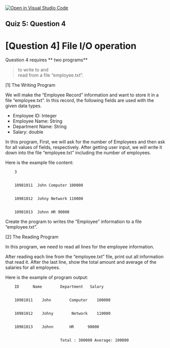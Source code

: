 [![Open in Visual Studio Code](https://classroom.github.com/assets/open-in-vscode-2e0aaae1b6195c2367325f4f02e2d04e9abb55f0b24a779b69b11b9e10269abc.svg)](https://classroom.github.com/online_ide?assignment_repo_id=16783310&assignment_repo_type=AssignmentRepo)

## Quiz 5: Question 4

<!-----

You have some errors, warnings, or alerts. If you are using reckless mode, turn it off to see inline alerts.
* ERRORs: 0
* WARNINGs: 1
* ALERTS: 1

Conversion time: 0.433 seconds.


Using this Markdown file:

1. Paste this output into your source file.
2. See the notes and action items below regarding this conversion run.
3. Check the rendered output (headings, lists, code blocks, tables) for proper
   formatting and use a linkchecker before you publish this page.

Conversion notes:

* Docs to Markdown version 1.0β33
* Wed Oct 12 2022 23:20:57 GMT-0700 (PDT)
* Source doc: Quiz 5
* This is a partial selection. Check to make sure intra-doc links work.

WARNING:
Inline drawings not supported: look for ">>>>>  gd2md-html alert:  inline drawings..." in output.

----->


# [Question 4] File I/O operation

Question 4 requires
** two programs** 
>to write to and <br>
> read from a file “employee.txt”.

[1] The Writing Program

We will make the “Employee Record” information and want to store it in a file “employee.txt”. In this record, the following fields are used with the given data types.



* Employee ID: Integer
* Employee Name: String
* Department Name: String
* Salary: double




In this program, First, we will ask for the number of Employees and then ask for all values of fields, respectively. After getting user input, we will write it down into the file “employee.txt” including the number of employees.

Here is the example file content:


        3


        10981011  John Computer 100000 


        10981012  Johny Network 110000 


        10981013  Johnn HR 90000 

Create the program to writes the “Employee” information to a file “employee.txt”.

[2] The Reading Program

In this program, we need to read all lines for the employee information. 

After reading each line from the “employee.txt” file, print out all information that read it. After the last line, show the total amount and average of the salaries for all employees.

Here is the example of program output:


        ID 		Name 		Department	 Salary


        10981011  	John 		Computer 	100000 


        10981012  	Johny		 Network 	110000 


        10981013  	Johnn 		HR 		90000 


        					Total : 300000 Average: 100000


<!--
![A57](https://awesomescreenshot.s3.amazonaws.com/image/1352303/33343850-69d4f4e3d1af43e13b579c3df3ffbf48.png?X-Amz-Algorithm=AWS4-HMAC-SHA256&X-Amz-Credential=AKIAJSCJQ2NM3XLFPVKA%2F20221012%2Fus-east-1%2Fs3%2Faws4_request&X-Amz-Date=20221012T184816Z&X-Amz-Expires=28800&X-Amz-SignedHeaders=host&X-Amz-Signature=2432826b999540a0d58803cda36050d703992349f51494e389b8f64b789f299d)
-->

